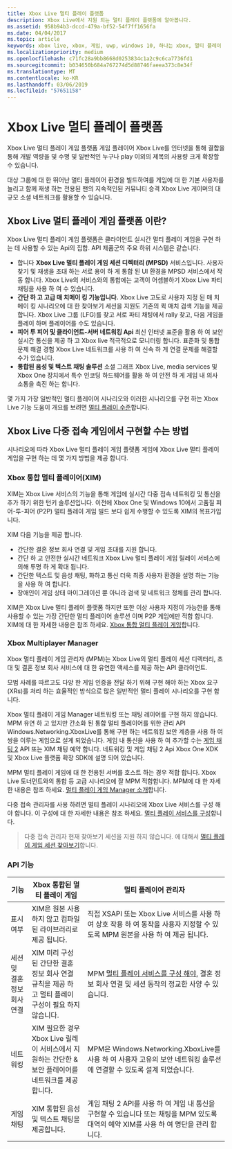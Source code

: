 ```yaml
---
title: Xbox Live 멀티 플레이 플랫폼
description: Xbox Live에서 지원 되는 멀티 플레이 플랫폼에 알아봅니다.
ms.assetid: 958b94b3-dccd-479a-bf52-54f7ff1656fa
ms.date: 04/04/2017
ms.topic: article
keywords: xbox live, xbox, 게임, uwp, windows 10, 하나는 xbox, 멀티 플레이 게임
ms.localizationpriority: medium
ms.openlocfilehash: c71fc28a9bb8668d0253834c1a2c9c6ca7736fd1
ms.sourcegitcommit: b034650b684a767274d5d88746faeea373c8e34f
ms.translationtype: MT
ms.contentlocale: ko-KR
ms.lasthandoff: 03/06/2019
ms.locfileid: "57651158"
---
```

# <a name="xbox-live-multiplayer-platform"></a>Xbox Live 멀티 플레이 플랫폼

Xbox Live 멀티 플레이 게임 플랫폼 게임 플레이어 Xbox Live를 인터넷을 통해 결합을 통해 개발 역량을 및 수명 및 일반적인 누구나 play 이외의 제목의 사용량 크게 확장할 수 있습니다.

대상 그룹에 대 한 뛰어난 멀티 플레이어 환경을 빌드하여를 게임에 대 한 기본 사용자를 늘리고 함께 재생 하는 전용된 팬의 지속적인된 커뮤니티 승격 Xbox Live 게이머의 대규모 소셜 네트워크를 활용할 수 있습니다.


## <a name="what-is-the-xbox-live-multiplayer-platform"></a>Xbox Live 멀티 플레이 게임 플랫폼 이란?

Xbox Live 멀티 플레이 게임 플랫폼은 클라이언트 실시간 멀티 플레이 게임을 구현 하는 데 사용할 수 있는 Api의 집합. API 제품군의 주요 하위 시스템은 같습니다.

-   합니다 **Xbox Live 멀티 플레이 게임 세션 디렉터리 (MPSD)** 서비스입니다. 사용자 찾기 및 재생을 초대 하는 서로 용이 하 게 통합 된 UI 환경을 MPSD 서비스에서 작동 합니다. Xbox Live의 서비스와의 통합에는 고객이 어셈블하기 Xbox Live 파티 채팅을 사용 하 여 수 있습니다.
-   **간단 하 고 고급 매 치메이 킹 기능입니다.** Xbox Live 고도로 사용자 지정 된 매 치메이 킹 시나리오에 대 한 찾아보기 세션을 지원도 기존의 퀵 매치 검색 기능을 제공합니다. Xbox Live 그룹 (LFG)를 찾고 서로 파티 채팅에서 rally 찾고, 다음 게임을 플레이 하며 플레이어를 수도 있습니다.
-   **피어 투 피어 및 클라이언트-서버 네트워킹 Api** 최신 인터넷 표준을 활용 하 여 보안 실시간 통신을 제공 하 고 Xbox live 적극적으로 모니터링 합니다. 표준화 및 통합 문제 해결 경험 Xbox Live 네트워크를 사용 하 여 신속 하 게 연결 문제를 해결할 수가 있습니다.  
-   **통합된 음성 및 텍스트 채팅 솔루션** 소셜 그래프 Xbox Live, media services 및 Xbox One 장치에서 특수 인코딩 하드웨어를 활용 하 여 안전 하 게 게임 내 의사 소통을 촉진 하는 합니다.

몇 가지 가장 일반적인 멀티 플레이어 시나리오와 이러한 시나리오를 구현 하는 Xbox Live 기능 도움이 개요를 보려면 [멀티 플레이 수준](multiplayer-scenarios.md)합니다.

## <a name="how-can-i-implement-xbox-live-multiplayer-in-my-game"></a>Xbox Live 다중 접속 게임에서 구현할 수는 방법
시나리오에 따라 Xbox Live 멀티 플레이 게임 플랫폼 게임에 Xbox Live 멀티 플레이 게임을 구현 하는 데 몇 가지 방법을 제공 합니다.

### <a name="xbox-integrated-multiplayer-xim"></a>Xbox 통합 멀티 플레이어(XIM)
XIM는 Xbox Live 서비스의 기능을 통해 게임에 실시간 다중 접속 네트워킹 및 통신을 추가 하기 위한 턴키 솔루션입니다. 이전에 Xbox One 및 Windows 10에서 고품질 피어-투-피어 (P2P) 멀티 플레이 게임 빌드 보다 쉽게 수행할 수 있도록 XIM의 목표가입니다.

XIM 다음 기능을 제공 합니다.
- 간단한 결혼 정보 회사 연결 및 게임 초대를 지원 합니다.
- 간단 하 고 안전한 실시간 네트워크 Xbox Live 멀티 플레이 게임 릴레이 서비스에 의해 투명 하 게 확대 됩니다.
- 간단한 텍스트 및 음성 채팅, 화하고 통신 더욱 최종 사용자 환경을 설명 하는 기능을 사용 하 여 합니다.
- 장애인이 게임 상태 마이그레이션 뿐 아니라 검색 및 네트워크 정체를 관리 합니다.

XIM은 Xbox Live 멀티 플레이 플랫폼 하지만 또한 이상 사용자 지정이 가능한를 통해 사용할 수 있는 가장 간단한 멀티 플레이어 솔루션 이며 P2P 게임에만 적합 합니다. XIM에 대 한 자세한 내용은 참조 하세요. [Xbox 통합 멀티 플레이 게임](xbox-integrated-multiplayer.md)합니다.

### <a name="xbox-multiplayer-manager"></a>Xbox Multiplayer Manager
Xbox 멀티 플레이 게임 관리자 (MPM)는 Xbox Live의 멀티 플레이 세션 디렉터리, 초대 및 결혼 정보 회사 서비스에 대 한 유연한 액세스를 제공 하는 API 클라이언트.

모범 사례를 따르고도 다양 한 게임 인증을 전달 하기 위해 구현 해야 하는 Xbox 요구 (XRs)를 처리 하는 효율적인 방식으로 많은 일반적인 멀티 플레이 시나리오를 구현 합니다.

Xbox 멀티 플레이 게임 Manager 네트워킹 또는 채팅 레이어를 구현 하지 않습니다. MPM 유연 하 고 있지만 간소화 된 통합 멀티 플레이어를 위한 관리 API Windows.Networking.XboxLive를 통해 구현 하는 네트워킹 보안 계층을 사용 하 여 쌍을 이루는 게임으로 설계 되었습니다. 게임 내 통신을 사용 하 여 추가할 수는 [게임 채팅 2](chat/game-chat-2-overview.md) API 또는 XIM 채팅 예약 합니다. 네트워킹 및 게임 채팅 2 Api Xbox One XDK 및 Xbox Live 플랫폼 확장 SDK에 설명 되어 있습니다.

MPM 멀티 플레이 게임에 대 한 전용된 서버를 호스트 하는 경우 적합 합니다. Xbox Live 토너먼트와의 통합 등 고급 시나리오에 잘 MPM 적합합니다. MPM에 대 한 자세한 내용은 참조 하세요. [멀티 플레이 게임 Manager 소개](multiplayer-manager/multiplayer-manager-api-overview.md)합니다.

다중 접속 관리자를 사용 하려면 멀티 플레이 시나리오에 Xbox Live 서비스를 구성 해야 합니다. 이 구성에 대 한 자세한 내용은 참조 하세요. [멀티 플레이 서비스를 구성](service-configuration/configure-the-multiplayer-service.md)합니다.

>다중 접속 관리자 현재 찾아보기 세션을 지원 하지 않습니다. 에 대해서 [멀티 플레이 게임 세션 찾아보기](session-browse.md)합니다.

### <a name="api-capabilites"></a>API 기능

기능 | Xbox 통합된 멀티 플레이 게임| 멀티 플레이어 관리자
--  | -- | --
표시 여부 |  XIM은 원본 사용 하지 않고 컴파일된 라이브러리로 제공 됩니다.  | 직접 XSAPI 또는 Xbox Live 서비스를 사용 하 여 상호 작용 하 여 동작을 사용자 지정할 수 있도록 MPM 원본을 사용 하 여 제공 됩니다.
세션 및 결혼 정보 회사 연결 | XIM 미리 구성 된 간단한 결혼 정보 회사 연결 규칙을 제공 하 고 멀티 플레이 구성이 필요 하지 않습니다. | MPM [멀티 플레이 서비스를 구성 해야](service-configuration/configure-the-multiplayer-service.md), 결혼 정보 회사 연결 및 세션 동작의 정교한 사양 수 있습니다.
네트워킹 | XIM 필요한 경우 Xbox Live 릴레이 서비스에서 지 원하는 간단한 & 보안 플레이어를 네트워크를 제공 합니다. | MPM은 Windows.Networking.XboxLive를 사용 하 여 사용자 고유의 보안 네트워킹 솔루션에 연결할 수 있도록 설계 되었습니다.
게임 채팅 | XIM 통합된 음성 및 텍스트 채팅을 제공합니다. | 게임 채팅 2 API를 사용 하 여 게임 내 통신을 구현할 수 있습니다 또는 채팅을 MPM 있도록 대역의 예약 XIM를 사용 하 여 명단을 관리 합니다.
